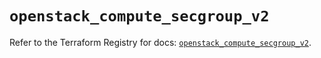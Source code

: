 # `openstack_compute_secgroup_v2`

Refer to the Terraform Registry for docs: [`openstack_compute_secgroup_v2`](https://registry.terraform.io/providers/terraform-provider-openstack/openstack/1.54.1/docs/resources/compute_secgroup_v2).
